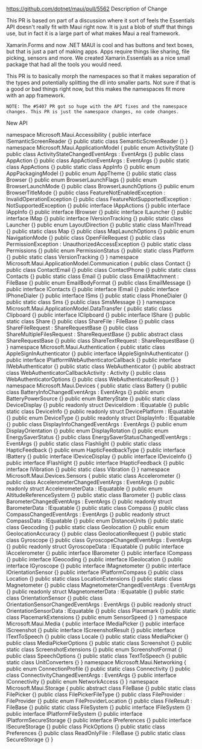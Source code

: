 https://github.com/dotnet/maui/pull/5562
Description of Change

This PR is based on part of a discussion where it sort of feels the Essentials API doesn't really fit with Maui right now. It is just a blob of stuff that things use, but in fact it is a large part of what makes Maui a real framework.

Xamarin.Forms and now .NET MAUI is cool and has buttons and text boxes, but that is just a part of making apps. Apps require things like sharing, file picking, sensors and more. We created Xamarin.Essentials as a nice small package that had all the tools you would need.

This PR is to basically morph the namespaces so that it makes separation of the types and potentially splitting the dll into smaller parts. Not sure if that is a good or bad things right now, but this makes the namespaces fit more with an app framework.

    NOTE: The #5407 PR got so huge with the API fixes and the namespace changes. This PR is just the namespace changes, no code changes.

New API

namespace Microsoft.Maui.Accessibility {
    public interface ISemanticScreenReader {}
    public static class SemanticScreenReader {}
}
namespace Microsoft.Maui.ApplicationModel {
    public enum ActivityState {}
    public class ActivityStateChangedEventArgs : EventArgs {}
    public class AppAction {}
    public class AppActionEventArgs : EventArgs {}
    public static class AppActions {}
    public static class AppInfo {}
    public enum AppPackagingModel {}
    public enum AppTheme {}
    public static class Browser {}
    public enum BrowserLaunchFlags {}
    public enum BrowserLaunchMode {}
    public class BrowserLaunchOptions {}
    public enum BrowserTitleMode {}
    public class FeatureNotEnabledException : InvalidOperationException {}
    public class FeatureNotSupportedException : NotSupportedException {}
    public interface IAppActions {}
    public interface IAppInfo {}
    public interface IBrowser {}
    public interface ILauncher {}
    public interface IMap {}
    public interface IVersionTracking {}
    public static class Launcher {}
    public enum LayoutDirection {}
    public static class MainThread {}
    public static class Map {}
    public class MapLaunchOptions {}
    public enum NavigationMode {}
    public class OpenFileRequest {}
    public class PermissionException : UnauthorizedAccessException {}
    public static class Permissions {}
    public enum PermissionStatus {}
    public static class Platform {}
    public static class VersionTracking {}
}
namespace Microsoft.Maui.ApplicationModel.Communication {
    public class Contact {}
    public class ContactEmail {}
    public class ContactPhone {}
    public static class Contacts {}
    public static class Email {}
    public class EmailAttachment : FileBase {}
    public enum EmailBodyFormat {}
    public class EmailMessage {}
    public interface IContacts {}
    public interface IEmail {}
    public interface IPhoneDialer {}
    public interface ISms {}
    public static class PhoneDialer {}
    public static class Sms {}
    public class SmsMessage {}
}
namespace Microsoft.Maui.ApplicationModel.DataTransfer {
    public static class Clipboard {}
    public interface IClipboard {}
    public interface IShare {}
    public static class Share {}
    public class ShareFile : FileBase {}
    public class ShareFileRequest : ShareRequestBase {}
    public class ShareMultipleFilesRequest : ShareRequestBase {}
    public abstract class ShareRequestBase {}
    public class ShareTextRequest : ShareRequestBase {}
}
namespace Microsoft.Maui.Authentication {
    public static class AppleSignInAuthenticator {}
    public interface IAppleSignInAuthenticator {}
    public interface IPlatformWebAuthenticatorCallback {}
    public interface IWebAuthenticator {}
    public static class WebAuthenticator {}
    public abstract class WebAuthenticatorCallbackActivity : Activity {}
    public class WebAuthenticatorOptions {}
    public class WebAuthenticatorResult {}
}
namespace Microsoft.Maui.Devices {
    public static class Battery {}
    public class BatteryInfoChangedEventArgs : EventArgs {}
    public enum BatteryPowerSource {}
    public enum BatteryState {}
    public static class DeviceDisplay {}
    public readonly struct DeviceIdiom : IEquatable<DeviceIdiom> {}
    public static class DeviceInfo {}
    public readonly struct DevicePlatform : IEquatable<DevicePlatform> {}
    public enum DeviceType {}
    public readonly struct DisplayInfo : IEquatable<DisplayInfo> {}
    public class DisplayInfoChangedEventArgs : EventArgs {}
    public enum DisplayOrientation {}
    public enum DisplayRotation {}
    public enum EnergySaverStatus {}
    public class EnergySaverStatusChangedEventArgs : EventArgs {}
    public static class Flashlight {}
    public static class HapticFeedback {}
    public enum HapticFeedbackType {}
    public interface IBattery {}
    public interface IDeviceDisplay {}
    public interface IDeviceInfo {}
    public interface IFlashlight {}
    public interface IHapticFeedback {}
    public interface IVibration {}
    public static class Vibration {}
}
namespace Microsoft.Maui.Devices.Sensors {
    public static class Accelerometer {}
    public class AccelerometerChangedEventArgs : EventArgs {}
    public readonly struct AccelerometerData : IEquatable<AccelerometerData> {}
    public enum AltitudeReferenceSystem {}
    public static class Barometer {}
    public class BarometerChangedEventArgs : EventArgs {}
    public readonly struct BarometerData : IEquatable<BarometerData> {}
    public static class Compass {}
    public class CompassChangedEventArgs : EventArgs {}
    public readonly struct CompassData : IEquatable<CompassData> {}
    public enum DistanceUnits {}
    public static class Geocoding {}
    public static class Geolocation {}
    public enum GeolocationAccuracy {}
    public class GeolocationRequest {}
    public static class Gyroscope {}
    public class GyroscopeChangedEventArgs : EventArgs {}
    public readonly struct GyroscopeData : IEquatable<GyroscopeData> {}
    public interface IAccelerometer {}
    public interface IBarometer {}
    public interface ICompass {}
    public interface IGeocoding {}
    public interface IGeolocation {}
    public interface IGyroscope {}
    public interface IMagnetometer {}
    public interface IOrientationSensor {}
    public interface IPlatformCompass {}
    public class Location {}
    public static class LocationExtensions {}
    public static class Magnetometer {}
    public class MagnetometerChangedEventArgs : EventArgs {}
    public readonly struct MagnetometerData : IEquatable<MagnetometerData> {}
    public static class OrientationSensor {}
    public class OrientationSensorChangedEventArgs : EventArgs {}
    public readonly struct OrientationSensorData : IEquatable<OrientationSensorData> {}
    public class Placemark {}
    public static class PlacemarkExtensions {}
    public enum SensorSpeed {}
}
namespace Microsoft.Maui.Media {
    public interface IMediaPicker {}
    public interface IScreenshot {}
    public interface IScreenshotResult {}
    public interface ITextToSpeech {}
    public class Locale {}
    public static class MediaPicker {}
    public class MediaPickerOptions {}
    public static class Screenshot {}
    public static class ScreenshotExtensions {}
    public enum ScreenshotFormat {}
    public class SpeechOptions {}
    public static class TextToSpeech {}
    public static class UnitConverters {}
}
namespace Microsoft.Maui.Networking {
    public enum ConnectionProfile {}
    public static class Connectivity {}
    public class ConnectivityChangedEventArgs : EventArgs {}
    public interface IConnectivity {}
    public enum NetworkAccess {}
}
namespace Microsoft.Maui.Storage {
    public abstract class FileBase {}
    public static class FilePicker {}
    public class FilePickerFileType {}
    public class FileProvider : FileProvider {}
    public enum FileProviderLocation {}
    public class FileResult : FileBase {}
    public static class FileSystem {}
    public interface IFileSystem {}
    public interface IPlatformFileSystem {}
    public interface IPlatformSecureStorage {}
    public interface IPreferences {}
    public interface ISecureStorage {}
    public class PickOptions {}
    public static class Preferences {}
    public class ReadOnlyFile : FileBase {}
    public static class SecureStorage {}
}
